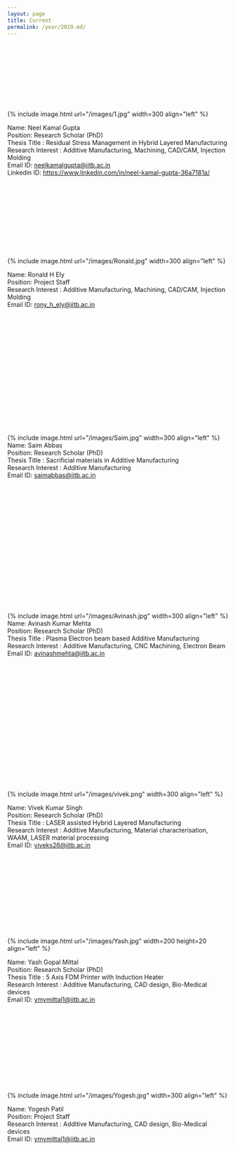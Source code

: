 ```yaml
---
layout: page
title: Current
permalink: /year/2019.md/
---
```


<br/><br/><br/><br/><br/><br/><br/><br/><br/>
{% include image.html url="/images/1.jpg" width=300 align="left" %}

Name: Neel Kamal Gupta <br/>
Position: Research Scholar (PhD) <br/>
Thesis Title : Residual Stress Management in Hybrid Layered Manufacturing <br/>
Research Interest : Additive Manufacturing, Machining, CAD/CAM, Injection Molding <br/>
Email ID: neelkamalgupta@iitb.ac.in  <br/>
Linkedin ID: https://www.linkedin.com/in/neel-kamal-gupta-36a7181a/ <br/><br/>

<br/><br/><br/><br/><br/><br/><br/><br/><br/>
{% include image.html url="/images/Ronald.jpg" width=300 align="left" %}

Name: Ronald H Ely <br/>
Position: Project Staff <br/>
Research Interest : Additive Manufacturing, Machining, CAD/CAM, Injection Molding <br/>
Email ID: rony_h_ely@iitb.ac.in  <br/> <br/><br/><br/><br/><br/><br/><br/>

<br/><br/><br/><br/><br/><br/><br/><br/><br/>
{% include image.html url="/images/Saim.jpg" width=300 align="left" %}
Name: Saim Abbas <br/>
Position: Research Scholar (PhD) <br/>
Thesis Title : Sacrificial materials in Additive Manufacturing <br/>
Research Interest : Additive Manufacturing<br/>
Email ID: saimabbas@iitb.ac.in  <br/> <br/><br/><br/><br/><br/><br/>


<br/><br/><br/><br/><br/><br/><br/><br/><br/><br/><br/>
{% include image.html url="/images/Avinash.jpg" width=300 align="left" %}
Name: Avinash Kumar Mehta <br/>
Position: Research Scholar (PhD) <br/>
Thesis Title : Plasma Electron beam based Additive Manufacturing <br/>
Research Interest : Additive Manufacturing, CNC Machining, Electron Beam <br/>
Email ID: avinashmehta@iitb.ac.in  <br/> <br/><br/><br/><br/><br/><br/><br/><br/>

<br/><br/><br/><br/><br/><br/><br/><br/><br/>
{% include image.html url="/images/vivek.png" width=300 align="left" %}

Name: Vivek Kumar Singh <br/>
Position: Research Scholar (PhD) <br/>
Thesis Title : LASER assisted Hybrid Layered Manufacturing <br/>
Research Interest : Additive Manufacturing, Material characterisation, WAAM, LASER material processing  <br/>
Email ID: viveks26@iitb.ac.in  <br/> <br/><br/>

<br/><br/><br/><br/><br/><br/><br/><br/><br/>
{% include image.html url="/images/Yash.jpg" width=200 height=20 align="left" %}

Name: Yash Gopal Mittal<br/>
Position: Research Scholar (PhD) <br/>
Thesis Title : 5 Axis FDM Printer with Induction Heater <br/>
Research Interest : Additive Manufacturing, CAD design, Bio-Medical devices  <br/>
Email ID: ymymittal1@iitb.ac.in  <br/> <br/><br/>

<br/><br/><br/><br/><br/><br/><br/><br/><br/>
{% include image.html url="/images/Yogesh.jpg" width=300 align="left" %}

Name: Yogesh Patil<br/>
Position: Project Staff <br/>
Research Interest : Additive Manufacturing, CAD design, Bio-Medical devices  <br/>
Email ID: ymymittal1@iitb.ac.in  <br/> <br/><br/>